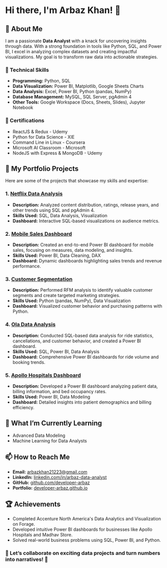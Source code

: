 # Hi there, I'm Arbaz Khan! 👋

## 🌟 About Me
I am a passionate **Data Analyst** with a knack for uncovering insights through data. With a strong foundation in tools like Python, SQL, and Power BI, I excel in analyzing complex datasets and creating impactful visualizations. My goal is to transform raw data into actionable strategies.

### 🔧 Technical Skills
- **Programming:** Python, SQL
- **Data Visualization:** Power BI, Matplotlib, Google Sheets Charts
- **Data Analysis:** Excel, Power BI, Python (pandas, NumPy)
- **Database Management:** MySQL, SQL Server, pgAdmin 4
- **Other Tools:** Google Workspace (Docs, Sheets, Slides), Jupyter Notebook

### 🌟 Certifications
- ReactJS & Redux - Udemy
- Python for Data Science - XIE
- Command Line in Linux - Coursera
- Microsoft AI Classroom - Microsoft
- NodeJS with Express & MongoDB - Udemy

## 💼 My Portfolio Projects
Here are some of the projects that showcase my skills and expertise:

### 1. [Netflix Data Analysis](https://github.com/developer-arbaz/netflix-analysis)
- **Description:** Analyzed content distribution, ratings, release years, and other trends using SQL and pgAdmin 4.
- **Skills Used:** SQL, Data Analysis, Visualization
- **Dashboard:** Interactive SQL-based visualizations on audience metrics.

### 2. [Mobile Sales Dashboard](https://github.com/developer-arbaz/mobile-sales-dashboard)
- **Description:** Created an end-to-end Power BI dashboard for mobile sales, focusing on measures, data modeling, and insights.
- **Skills Used:** Power BI, Data Cleaning, DAX
- **Dashboard:** Dynamic dashboards highlighting sales trends and revenue performance.

### 3. [Customer Segmentation](https://github.com/developer-arbaz/customer-segmentation)
- **Description:** Performed RFM analysis to identify valuable customer segments and create targeted marketing strategies.
- **Skills Used:** Python (pandas, NumPy), Data Visualization
- **Dashboard:** Visualized customer behavior and purchasing patterns with Python.

### 4. [Ola Data Analysis](https://github.com/developer-arbaz/ola-analysis)
- **Description:** Conducted SQL-based data analysis for ride statistics, cancellations, and customer behavior, and created a Power BI dashboard.
- **Skills Used:** SQL, Power BI, Data Analysis
- **Dashboard:** Comprehensive Power BI dashboards for ride volume and booking trends.

### 5. [Apollo Hospitals Dashboard](https://github.com/developer-arbaz/apollo-hospitals-dashboard)
- **Description:** Developed a Power BI dashboard analyzing patient data, billing information, and bed occupancy rates.
- **Skills Used:** Power BI, Data Modeling
- **Dashboard:** Detailed insights into patient demographics and billing efficiency.

## 🌱 What I’m Currently Learning
- Advanced Data Modeling
- Machine Learning for Data Analysts

## 📫 How to Reach Me
- **Email:** [arbazkhan21223@gmail.com](mailto:arbazkhan21223@gmail.com)
- **LinkedIn:** [linkedin.com/in/arbaz-data-analyst](https://www.linkedin.com/in/arbaz-data-analyst/)
- **GitHub:** [github.com/developer-arbaz](https://github.com/developer-arbaz)
- **Portfolio:** [developer-arbaz.github.io](https://developer-arbaz.github.io/developerarbaz.github.io/)

## 🏆 Achievements
- Completed Accenture North America's Data Analytics and Visualization on Forage.
- Developed intuitive Power BI dashboards for businesses like Apollo Hospitals and Madhav Store.
- Solved real-world business problems using SQL, Power BI, and Python.

### 🌟 Let’s collaborate on exciting data projects and turn numbers into narratives! 🚀
